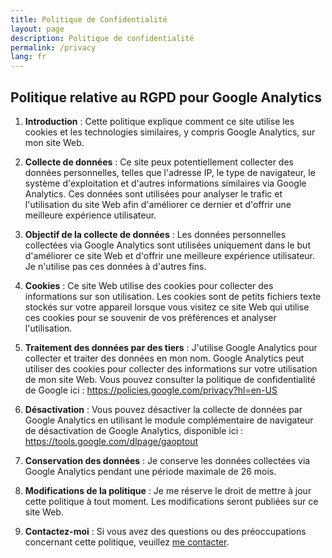 ```yaml
---
title: Politique de Confidentialité
layout: page
description: Politique de confidentialité
permalink: /privacy
lang: fr
---
```


## Politique relative au RGPD pour Google Analytics

1. **Introduction** : Cette politique explique comment ce site utilise les cookies et les technologies similaires, y compris Google Analytics, sur mon site Web.

2. **Collecte de données** : Ce site peux potentiellement collecter des données personnelles, telles que l'adresse IP, le type de navigateur, le système d'exploitation et d'autres informations similaires via Google Analytics. Ces données sont utilisées pour analyser le trafic et l'utilisation du site Web afin d'améliorer ce dernier et d'offrir une meilleure expérience utilisateur.

3. **Objectif de la collecte de données** : Les données personnelles collectées via Google Analytics sont utilisées uniquement dans le but d'améliorer ce site Web et d'offrir une meilleure expérience utilisateur. Je n'utilise pas ces données à d'autres fins.

4. **Cookies** : Ce site Web utilise des cookies pour collecter des informations sur son utilisation. Les cookies sont de petits fichiers texte stockés sur votre appareil lorsque vous visitez ce site Web qui utilise ces cookies pour se souvenir de vos préférences et analyser l'utilisation.

5. **Traitement des données par des tiers** : J'utilise Google Analytics pour collecter et traiter des données en mon nom. Google Analytics peut utiliser des cookies pour collecter des informations sur votre utilisation de mon site Web. Vous pouvez consulter la politique de confidentialité de Google ici : https://policies.google.com/privacy?hl=en-US

6. **Désactivation** : Vous pouvez désactiver la collecte de données par Google Analytics en utilisant le module complémentaire de navigateur de désactivation de Google Analytics, disponible ici : https://tools.google.com/dlpage/gaoptout

7. **Conservation des données** : Je conserve les données collectées via Google Analytics pendant une période maximale de 26 mois.

8. **Modifications de la politique** : Je me réserve le droit de mettre à jour cette politique à tout moment. Les modifications seront publiées sur ce site Web.

9. **Contactez-moi** : Si vous avez des questions ou des préoccupations concernant cette politique, veuillez <a href="{{ 'contact' | relative_url }}">me contacter</a>.